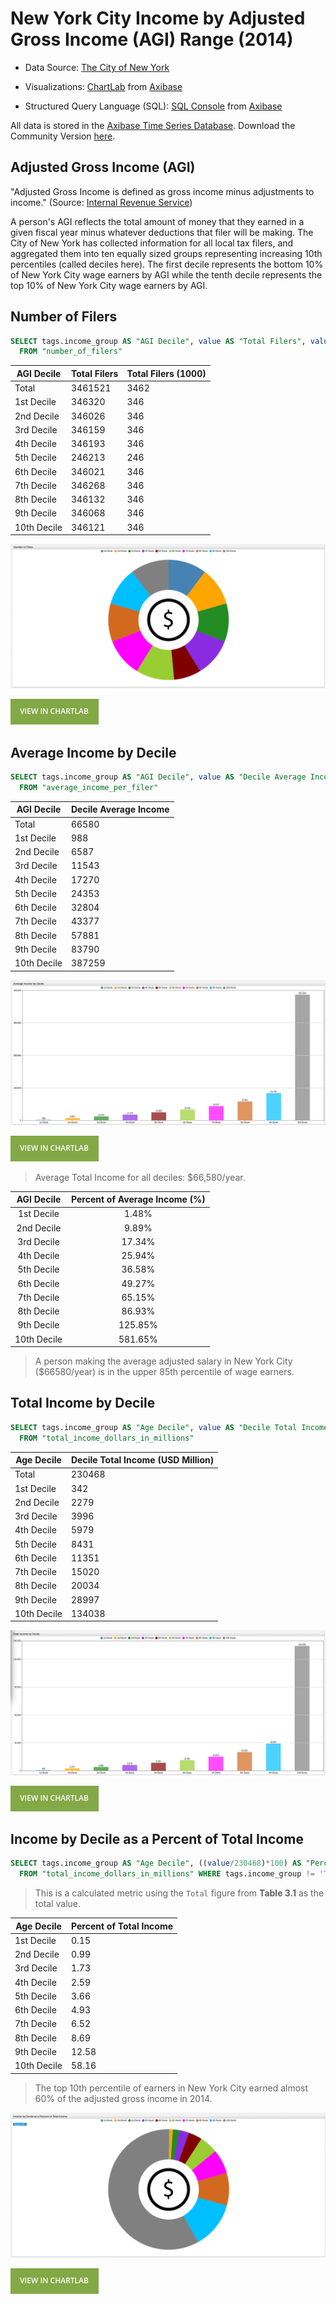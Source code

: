 # New York City Income by Adjusted Gross Income (AGI) Range (2014)

* Data Source: [The City of New York](https://catalog.data.gov/dataset/personal-income-by-agi-range-3b6e6)

* Visualizations: [ChartLab](https://apps.axibase.com/chartlab) from [Axibase](https://axibase.com)

* Structured Query Language (SQL): [SQL Console](https://axibase.com/docs/atsd/sql/) from [Axibase](https://axibase.com)

All data is stored in the [Axibase Time Series Database](https://axibase.com). Download the Community Version [here](https://axibase.com/docs/atsd/installation/).

## Adjusted Gross Income (AGI)

"Adjusted Gross Income is defined as gross income minus adjustments to income." (Source: [Internal Revenue Service](https://www.irs.gov/uac/definition-of-adjusted-gross-income))

A person's AGI reflects the total amount of money that they earned in a given fiscal year minus whatever deductions that
filer will be making. The City of New York has collected information for all local tax filers, and aggregated them into ten
equally sized groups representing increasing 10th percentiles (called deciles here). The first decile represents the bottom
10% of New York City wage earners by AGI while the tenth decile represents the top 10% of New York City wage earners by AGI.

## Number of Filers

```sql
SELECT tags.income_group AS "AGI Decile", value AS "Total Filers", value/1000 AS "Total Filers (1000)"
  FROM "number_of_filers"
```

| AGI Decile  | Total Filers | Total Filers (1000) |
|-------------|--------------|---------------------|
| Total       | 3461521      | 3462                |
| 1st Decile  | 346320       | 346                 |
| 2nd Decile  | 346026       | 346                 |
| 3rd Decile  | 346159       | 346                 |
| 4th Decile  | 346193       | 346                 |
| 5th Decile  | 246213       | 246                 |
| 6th Decile  | 346021       | 346                 |
| 7th Decile  | 346268       | 346                 |
| 8th Decile  | 346132       | 346                 |
| 9th Decile  | 346068       | 346                 |
| 10th Decile | 346121       | 346                 |

![](./images/NYP_1.1.png)

[![View in ChartLab](./images/button.png)](https://apps.axibase.com/chartlab/1576163d/2/#fullscreen)

## Average Income by Decile

```sql
SELECT tags.income_group AS "AGI Decile", value AS "Decile Average Income"
  FROM "average_income_per_filer"
```

| AGI Decile  | Decile Average Income |
|-------------|-----------------------|
| Total       | 66580                 |
| 1st Decile  | 988                   |
| 2nd Decile  | 6587                  |
| 3rd Decile  | 11543                 |
| 4th Decile  | 17270                 |
| 5th Decile  | 24353                 |
| 6th Decile  | 32804                 |
| 7th Decile  | 43377                 |
| 8th Decile  | 57881                 |
| 9th Decile  | 83790                 |
| 10th Decile | 387259                |

![](./images/NYP_2.1.png)

[![View in ChartLab](./images/button.png)](https://apps.axibase.com/chartlab/d979bec5/2/#fullscreen)

> Average Total Income for all deciles: $66,580/year.

| AGI Decile | Percent of Average Income (%)|
|:----------:|:-------------------------:|
| 1st Decile | 1.48% |
| 2nd Decile | 9.89% |
| 3rd Decile | 17.34% |
| 4th Decile | 25.94% |
| 5th Decile | 36.58% |
| 6th Decile | 49.27% |
| 7th Decile | 65.15% |
| 8th Decile | 86.93% |
| 9th Decile | 125.85% |
| 10th Decile | 581.65% |

> A person making the average adjusted salary in New York City ($66580/year) is in the upper 85th percentile of wage earners.

## Total Income by Decile

```sql
SELECT tags.income_group AS "Age Decile", value AS "Decile Total Income (USD Million)"
  FROM "total_income_dollars_in_millions"
```

| Age Decile  | Decile Total Income (USD Million) |
|-------------|-----------------------------------|
| Total       | 230468                            |
| 1st Decile  | 342                               |
| 2nd Decile  | 2279                              |
| 3rd Decile  | 3996                              |
| 4th Decile  | 5979                              |
| 5th Decile  | 8431                              |
| 6th Decile  | 11351                             |
| 7th Decile  | 15020                             |
| 8th Decile  | 20034                             |
| 9th Decile  | 28997                             |
| 10th Decile | 134038                            |

![](./images/NYP_3.1.png)

[![View in ChartLab](./images/button.png)](https://apps.axibase.com/chartlab/d979bec5/3/#fullscreen)

## Income by Decile as a Percent of Total Income

```sql
SELECT tags.income_group AS "Age Decile", ((value/230468)*100) AS "Percent of Total Income"
  FROM "total_income_dollars_in_millions" WHERE tags.income_group != 'Total'
```

> This is a calculated metric using the `Total` figure from **Table 3.1** as the total value.

| Age Decile  | Percent of Total Income |
|-------------|-------------------------|
| 1st Decile  | 0.15                    |
| 2nd Decile  | 0.99                    |
| 3rd Decile  | 1.73                    |
| 4th Decile  | 2.59                    |
| 5th Decile  | 3.66                    |
| 6th Decile  | 4.93                    |
| 7th Decile  | 6.52                    |
| 8th Decile  | 8.69                    |
| 9th Decile  | 12.58                   |
| 10th Decile | 58.16                   |

>The top 10th percentile of earners in New York City earned almost 60% of the adjusted gross income in 2014.

![](./images/NYP_4.1.png)

[![View in ChartLab](./images/button.png)](https://apps.axibase.com/chartlab/1576163d/3/#fullscreen)